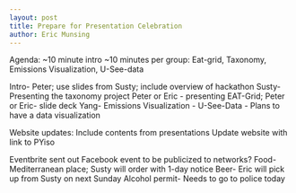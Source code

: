 ```yaml
---
layout: post
title: Prepare for Presentation Celebration
author: Eric Munsing
---
```

Agenda: 
~10 minute intro
~10 minutes per group: Eat-grid, Taxonomy, Emissions Visualization, U-See-data

Intro- Peter; use slides from Susty; include overview of hackathon
Susty- Presenting the taxonomy project
Peter or Eric - presenting EAT-Grid; Peter or Eric- slide deck
Yang- Emissions Visualization - 
U-See-Data - Plans to have a data visualization

Website updates:
Include contents from presentations
Update website with link to PYiso 

Eventbrite sent out
Facebook event to be publicized to networks?
Food- Mediterranean place; Susty will order with 1-day notice
Beer- Eric will pick up from Susty on next Sunday
Alcohol permit- Needs to go to police today
